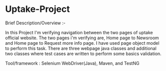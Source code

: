 # Uptake-Project

Brief Description/Overview :-

In this Project I'm verifying navigation between the two pages of uptake official website. The two pages i'm verifying are, Home page to Newsroom and Home page to Request more info page.
I have used page object model to perform this task. 
There are three webpage java classes and additional two classes where test cases are written to perform some basics validation. 

Tool/framework : Selenium WebDriver(Java), Maven, and TestNG

